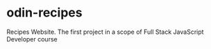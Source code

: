 # odin-recipes
Recipes Website. The first project in a scope of Full Stack JavaScript Developer course
